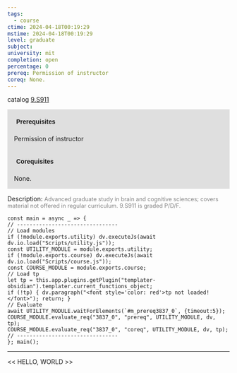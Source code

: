 ```yaml
---
tags:
  - course
ctime: 2024-04-18T00:19:29
mstime: 2024-04-18T00:19:29
level: graduate
subject: 
university: mit
completion: open
percentage: 0
prereq: Permission of instructor
coreq: None.
---
```


catalog [9.S911](http://student.mit.edu/catalog/m9b.html#9.S911)

<span style="display: block; padding: 15px; background-color: rgb(100, 100, 100, 0.2);"><font id="m_prereq3837_0" style="display: block; font-family: Arial, sans-serif; font-weight: bold; padding: 5px">Prerequisites</font><br><span id="prereq3837_0">Permission of instructor</span></span>
<span style="display: block; padding: 15px; background-color: rgb(100, 100, 100, 0.2);"><font id="m_coreq3837_0" style="display: block; font-family: Arial, sans-serif; font-weight: bold; padding: 5px">Corequisites</font><br><span id="coreq3837_0">None.</span></span>

<font style="">Description:</font>
<font style="color: grey; font-size: 0.8rem;">Advanced graduate study in brain and cognitive sciences; covers material not offered in regular curriculum. 9.S911 is graded P/D/F.</font>

```dataviewjs
const main = async _ => {
// --------------------------------
// Load modules
if (!module.exports.utility) dv.executeJs(await dv.io.load("Scripts/utility.js"));
const UTILITY_MODULE = module.exports.utility;
if (!module.exports.course) dv.executeJs(await dv.io.load("Scripts/course.js"));
const COURSE_MODULE = module.exports.course;
// Load tp
let tp = this.app.plugins.getPlugin("templater-obsidian").templater.current_functions_object;
if (!tp) { dv.paragraph("<font style='color: red'>tp not loaded!</font>"); return; }
// Evaluate
await UTILITY_MODULE.waitForElements(`#m_prereq3837_0`, {timeout:5});
COURSE_MODULE.evaluate_req("3837_0", "prereq", UTILITY_MODULE, dv, tp);
COURSE_MODULE.evaluate_req("3837_0", "coreq", UTILITY_MODULE, dv, tp);
// --------------------------------
}; main();
```

---

<< HELLO, WORLD >>
